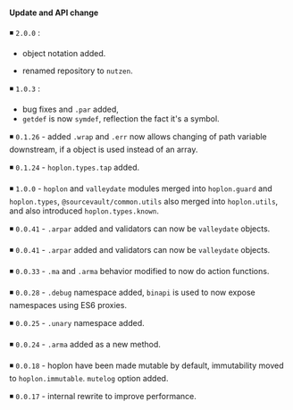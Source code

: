 #### Update and API change

◾️ `2.0.0` :

  - object notation added.

  - renamed repository to `nutzen`.

◾️ `1.0.3` :
  - bug fixes and `.par` added,
  - `getdef` is now `symdef`, reflection the fact it's a symbol.

◾️ `0.1.26` -  added `.wrap` and `.err` now allows changing of path variable downstream, if a object is used instead of an array.

◾️ `0.1.24` - `hoplon.types.tap` added.

◾️ `1.0.0` - `hoplon` and `valleydate` modules merged into `hoplon.guard` and `hoplon.types`, `@sourcevault/common.utils` also merged into `hoplon.utils`, and also introduced `hoplon.types.known`.

◾️ `0.0.41` - `.arpar` added and validators can now be `valleydate` objects.

◾️ `0.0.41` - `.arpar` added and validators can now be `valleydate` objects.

◾️ `0.0.33` - `.ma` and `.arma` behavior modified to now do action functions.

◾️ `0.0.28` - `.debug` namespace added, `binapi` is used to now expose namespaces using ES6 proxies.

◾️ `0.0.25` - `.unary` namespace added.

◾️ `0.0.24` - `.arma` added as a new method.

◾️ `0.0.18` - hoplon have been made mutable by default, immutability moved to `hoplon.immutable`. `mutelog` option added.

◾️ `0.0.17` - internal rewrite to improve performance.

